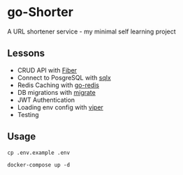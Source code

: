 # go-Shorter

A URL shortener service - my minimal self learning project

## Lessons
- CRUD API with [Fiber](https://gofiber.io/)
- Connect to PosgreSQL with [sqlx](https://github.com/jmoiron/sqlx)
- Redis Caching with [go-redis](https://github.com/redis/go-redis)
- DB migrations with [migrate](https://github.com/golang-migrate/migrate/)
- JWT Authentication
- Loading env config with [viper](https://github.com/spf13/viper)
- Testing

## Usage

```shell
cp .env.example .env    

docker-compose up -d
```
